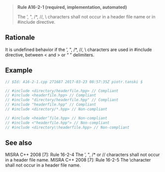 > **Rule A16-2-1 (required, implementation, automated)**
>
> The ’, ", /\*, //, \ characters shall not occur in a header file name or in
> #include directive.

## Rationale

It is undefined behavior if the ’, ", /\*, //, \\ characters are used in #include directive,
between < and > or “ ” delimiters.

## Example

```cpp
// $Id: A16-2-1.cpp 271687 2017-03-23 08:57:35Z piotr.tanski $

// #include <directory/headerfile.hpp> // Compliant
// #include <headerfile.hpp> // Compliant
// #include "directory/headerfile.hpp" // Compliant
// #include "headerfile.hpp" // Compliant
// #include <directory/*.hpp> // Non-compliant

// #include <header’file.hpp> // Non-compliant
// #include <"headerfile.hpp"> // Non-compliant
// #include <directory\\headerfile.hpp> // Non-compliant

```

## See also

MISRA C++ 2008 [7]: Rule 16-2-4 The ’, ", /\* or // characters shall not occur in a
header file name.
MISRA C++ 2008 [7]: Rule 16-2-5 The \character shall not occur in a header file
name.
